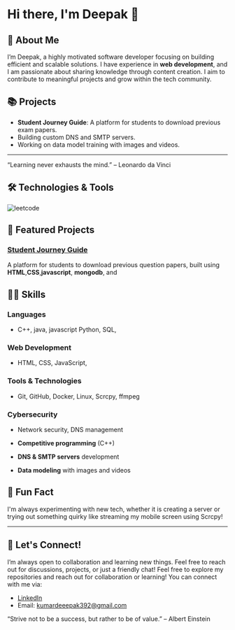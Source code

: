 # Hi there, I'm Deepak 👋

## 🚀 About Me
I’m Deepak, a highly motivated software developer focusing on building efficient and scalable solutions. 
I have experience in  **web development**, and 
I am passionate about sharing knowledge through content creation. I aim to contribute to meaningful projects and grow within the tech community.





## 📚 Projects
- **Student Journey Guide**: A platform for students to download previous exam papers.
- Building custom DNS and SMTP servers.
- Working on data model training with images and videos.



---
“Learning never exhausts the mind.” – Leonardo da Vinci

## 🛠️ Technologies & Tools
![leetcode](https://assets.leetcode.com/static_assets/marketing/2024-100-new.gif)

## 🚀 Featured Projects

### [Student Journey Guide](https://github.com/Deepak-kumar-2023/Student-Journey-Guide)
A platform for students to download previous question papers, built using **HTML**,**CSS**,**javascript**, **mongodb**, and 


## 🧑‍💻 Skills

### Languages
- C++, java, javascript Python, SQL,

### Web Development
- HTML, CSS, JavaScript,

### Tools & Technologies
- Git, GitHub, Docker, Linux, Scrcpy, ffmpeg

### Cybersecurity
- Network security, DNS management

- **Competitive programming** (C++) 
- **DNS & SMTP servers** development
- **Data modeling** with images and videos

## 🌱 Fun Fact
I'm always experimenting with new tech, whether it is creating a server or trying out something quirky like streaming my mobile screen using Scrcpy!


---
## 🤝 Let's Connect!
I’m always open to collaboration and learning new things. Feel free to reach out for discussions, projects, or just a friendly chat!
Feel free to explore my repositories and reach out for collaboration or learning! You can connect with me via:
- [LinkedIn](www.linkedin.com/in/deepak-kumar-d3v3lop3r-)
- Email: kumardeeepak392@gmail.com


“Strive not to be a success, but rather to be of value.” – Albert Einstein



<!---
Deepak-kumar-2023/Deepak-kumar-2023 is a ✨ special ✨ repository because its `README.md` (this file) appears on your GitHub profile.
You can click the Preview link to take a look at your changes.
--->
